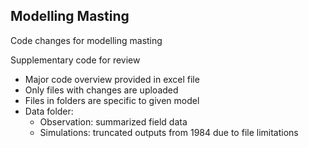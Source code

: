 ## Modelling Masting
Code changes for modelling masting

Supplementary code for review

* Major code overview provided in excel file
* Only files with changes are uploaded
* Files in folders are specific to given model
* Data folder:
  * Observation: summarized field data
  * Simulations: truncated outputs from 1984 due to file limitations

